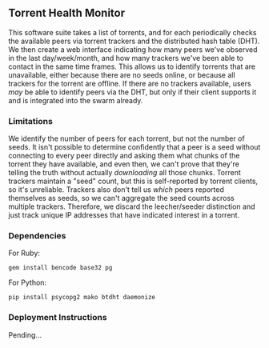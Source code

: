 ## Torrent Health Monitor

This software suite takes a list of torrents, and for each periodically checks the available peers via torrent trackers and the distributed hash table (DHT). We then create a web interface indicating how many peers we've observed in the last day/week/month, and how many trackers we've been able to contact in the same time frames. This allows us to identify torrents that are unavailable, either because there are no seeds online, or because all trackers for the torrent are offline. If there are no trackers available, users _may_ be able to identify peers via the DHT, but only if their client supports it and is integrated into the swarm already.

### Limitations

We identify the number of peers for each torrent, but not the number of seeds. It isn't possible to determine confidently that a peer is a seed without connecting to every peer directly and asking them what chunks of the torrent they have available, and even then, we can't prove that they're telling the truth without actually _downloading_ all those chunks. Torrent trackers maintain a "seed" count, but this is self-reported by torrent clients, so it's unreliable. Trackers also don't tell us _which_ peers reported themselves as seeds, so we can't aggregate the seed counts across multiple trackers. Therefore, we discard the leecher/seeder distinction and just track unique IP addresses that have indicated interest in a torrent.

### Dependencies

For Ruby:

    gem install bencode base32 pg

For Python:

    pip install psycopg2 mako btdht daemonize

### Deployment Instructions

Pending...
